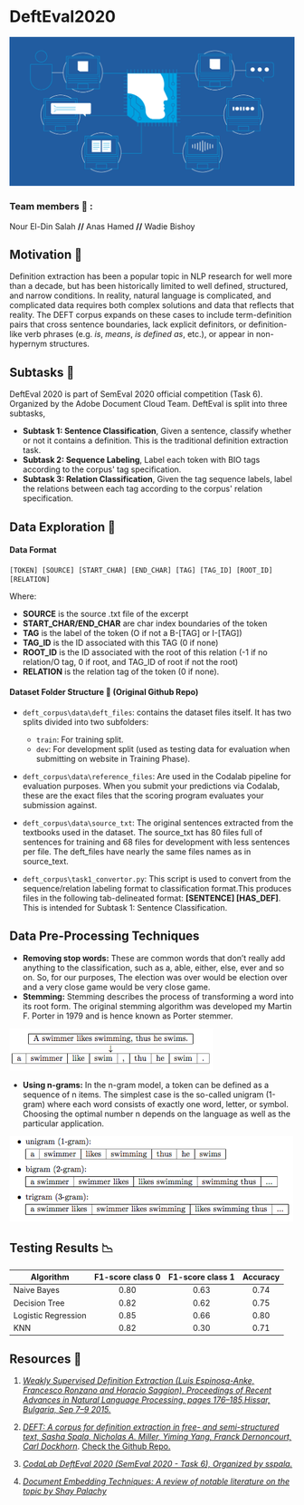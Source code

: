 # DeftEval2020

![](images\nlp.png)

### Team members 🤟 : 

Nour El-Din Salah **//** Anas Hamed **//** Wadie Bishoy



## Motivation **🎯**

Definition extraction has been a popular topic in NLP research for well more than a decade, but has been historically limited to well defined, structured, and narrow conditions. In reality, natural language is complicated, and complicated data requires both complex solutions and data that reflects that reality. The DEFT corpus expands on these cases to include term-definition pairs that cross sentence boundaries, lack explicit definitors, or definition-like verb phrases (e.g. *is*, *means*, *is defined as*, etc.), or appear in non-hypernym structures.



## Subtasks 📔

DeftEval 2020 is part of SemEval 2020 official competition (Task 6). Organized by the Adobe Document Cloud Team. DeftEval is split into three subtasks,

- **Subtask 1: Sentence Classification**, Given a sentence, classify whether or not it contains a definition. This is the traditional definition extraction task.
- **Subtask 2: Sequence Labeling**, Label each token with BIO tags according to the corpus' tag specification.
- **Subtask 3: Relation Classification**, Given the tag sequence labels, label the relations between each tag according to the corpus' relation specification.



## Data Exploration **🔬**



#### Data Format

```
[TOKEN] [SOURCE] [START_CHAR] [END_CHAR] [TAG] [TAG_ID] [ROOT_ID] [RELATION]
```

Where:

- **SOURCE** is the source .txt file of the excerpt
- **START_CHAR/END_CHAR** are char index boundaries of the token
- **TAG** is the label of the token (O if not a B-[TAG] or I-[TAG])
- **TAG_ID** is the ID associated with this TAG (0 if none)
- **ROOT_ID** is the ID associated with the root of this relation (-1 if no relation/O tag, 0 if root, and TAG_ID of root if not the root)
- **RELATION** is the relation tag of the token (0 if none).



#### Dataset Folder Structure 📁 (Original Github Repo)

- `deft_corpus\data\deft_files`: contains the dataset files itself. It has two splits divided into two subfolders:
  - `train`: For training split.
  - `dev`: For development split (used as testing data for evaluation when submitting on website in Training Phase).

- `deft_corpus\data\reference_files`: Are used in the Codalab pipeline for evaluation purposes. When you submit your predictions via Codalab, these are the exact files that the scoring program evaluates your submission against.
- `deft_corpus\data\source_txt`: The original sentences extracted from the textbooks used in the dataset. The source_txt has 80 files full of sentences for training and 68 files for development with less sentences per file. The deft_files have nearly the same files names as in source_text.
- `deft_corpus\task1_convertor.py`: This script is used to convert from the sequence/relation labeling format to classification format.This produces files in the following tab-delineated format: **[SENTENCE] [HAS_DEF]**. This is intended for Subtask 1: Sentence Classification.



## Data Pre-Processing Techniques

- **Removing stop words:** These are common words that don’t really add anything to the classification, such as a, able, either, else, ever and so on. So, for our purposes, The election was over would be election over and a very close game would be very close game.
- **Stemming:** Stemming describes the process of transforming a word into its root form. The original stemming algorithm was developed my Martin F. Porter in 1979 and is hence known as Porter stemmer.

![image-20200601204527161](images\image-20200601204527161.png)

- **Using n-grams:** In the n-gram model, a token can be defined as a sequence of n items. The simplest case is the so-called unigram (1-gram) where each word consists of exactly one word, letter, or symbol. Choosing the optimal number n depends on the language as well as the particular application.

![image-20200601204908459](images\image-20200601204908459.png)



## Testing Results **📉**

| Algorithm           | F1-score class 0 | F1-score class 1 | Accuracy |
| ------------------- | :--------------: | :--------------: | :------: |
| Naive Bayes         |       0.80       |       0.63       |   0.74   |
| Decision Tree       |       0.82       |       0.62       |   0.75   |
| Logistic Regression |       0.85       |       0.66       |   0.80   |
| KNN                 |       0.82       |       0.30       |   0.71   |



## Resources **🔗**

1. [*Weakly Supervised Definition Extraction (Luis Espinosa-Anke, Francesco Ronzano and Horacio Saggion), Proceedings of Recent Advances in Natural Language Processing, pages 176–185,Hissar, Bulgaria, Sep 7–9 2015.*](https://www.aclweb.org/anthology/R15-1025.pdf)

2. [*DEFT: A corpus for definition extraction in free- and semi-structured text, Sasha Spala, Nicholas A. Miller, Yiming Yang, Franck Dernoncourt, Carl Dockhorn*](https://www.aclweb.org/anthology/W19-4015/). [Check the Github Repo.](https://github.com/adobe-research/deft_corpus)
  
3. [*CodaLab DeftEval 2020 (SemEval 2020 - Task 6), Organized by sspala.*](https://competitions.codalab.org/competitions/20900#learn_the_details)

5. [*Document Embedding Techniques: A review of notable literature on the topic by Shay Palachy*](https://towardsdatascience.com/document-embedding-techniques-fed3e7a6a25d)
